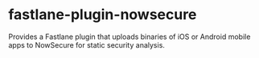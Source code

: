 # fastlane-plugin-nowsecure
Provides a Fastlane plugin that uploads binaries of iOS or Android mobile apps to NowSecure for static security analysis.
